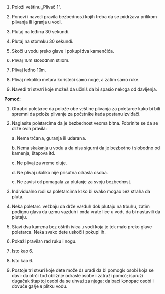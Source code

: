 1.  Položi veštinu „Plivač 1".

2.  Ponovi i navedi pravila bezbednosti kojih treba da se pridržava
    prilikom plivanja ili igranja u vodi.

3.  Plutaj na leđima 30 sekundi.

4.  Plutaj na stomaku 30 sekundi.

5.  Skoči u vodu preko glave i pokupi dva kamenčića.

6.  Plivaj 10m slobodnim stilom.

7.  Plivaj leđno 10m.

8.  Plivaj nekoliko metara koristeći samo noge, a zatim samo ruke.

9.  Navedi tri stvari koje možeš da učiniš da bi spasio nekoga od
    davljenja.

**Pomoć:**

1.  Ohrabri poletarce da polože obe veštine plivanja za poletarce kako
    bi bili spremni da polože plivanje za početnike kada postanu
    izviđači.

2.  Naglasite poletarcima da je bezbednost veoma bitna. Pobrinite se da
    se drže ovih pravila:

    a.  Nema trčanja, guranja ili udaranja.

    b.  Nema skakanja u vodu a da nisu sigurni da je bezbedno i slobodno
        od kamenja, štapova itd.

    c.  Ne plivaj za vreme oluje.

    d.  Ne plivaj ukoliko nije prisutna odrasla osoba.

    e.  Ne zavisi od pomagala za plutanje za svoju bezbednost.

3.  Individualno radi sa poletarcima kako bi svako mogao bez straha da
    pluta.

4.  Neka poletarci vežbaju da drže vazduh dok plutaju na trbuhu, zatim
    podignu glavu da uzmu vazduh i onda vrate lice u vodu da bi
    nastavili da plutaju.

5.  Stavi dva kamena bez oštrih ivica u vodi koja je tek malo preko
    glave poletarca. Neka svako dete uskoči i pokupi ih.

6.  Pokaži pravilan rad ruku i nogu.

7.  Isto kao 6.

8.  Isto kao 6.

9.  Postoje tri stvari koje dete može da uradi da bi pomoglo osobi koja
    se davi: da otrči kod obližnje odrasle osobe i zatraži pomoć;
    ispruži dugačak štap toj osobi da se uhvati za njega; da baci
    konopac osobi i dovuče ga/je u plitku vodu.
